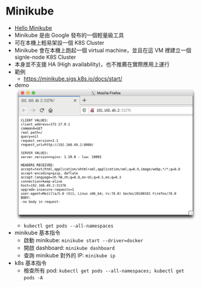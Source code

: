 # Minikube
- [Hello Minikube](https://kubernetes.io/docs/tutorials/hello-minikube/)
- Minikube 是由 Google 發布的一個輕量級工具
- 可在本機上輕易架設一個 K8S Cluster
- Minikube 會在本機上跑起一個 virtual machine，並且在這 VM 裡建立一個 signle-node K8S Cluster
- 本身並不支援 HA (High availability)，也不推薦在實際應用上運行
- 範例
    - https://minikube.sigs.k8s.io/docs/start/
- demo
    <br><img src="https://github.com/ShaqtinAFool/gitbook/blob/master/img/kubernetes/hello-minikube.png?raw=true" alt="drawing" width="700"/>
    - `kubectl get pods --all-namespaces`
- minikube 基本指令
    - 啟動 minikube: `minikube start --driver=docker`
    - 開啟 dashboard: `minikube dashboard`
    - 查詢 minikube 對外的 IP: `minikube ip`
- k8s 基本指令
    - 檢查所有 pod: `kubectl get pods --all-namespaces; kubectl get pods -A`
